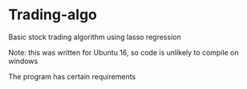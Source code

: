 # Trading-algo
Basic stock trading algorithm using lasso regression

Note: this was written for Ubuntu 16, so code is unlikely to compile on windows

The program has certain requirements
